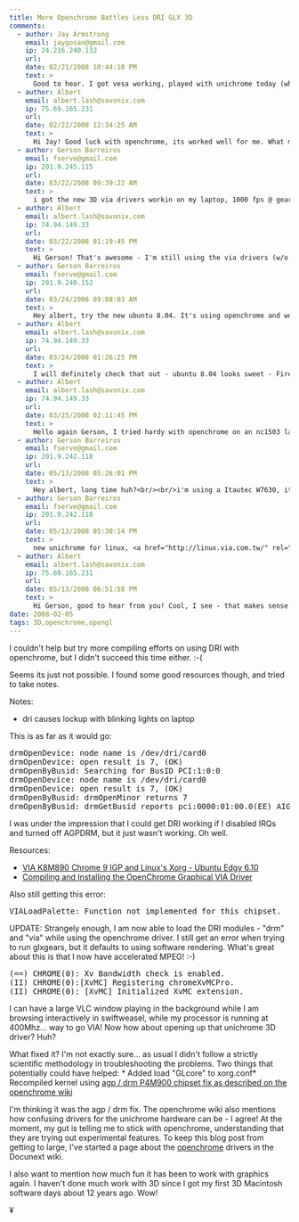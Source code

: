 ```yaml
---
title: More Openchrome Battles Less DRI GLX 3D
comments:
  - author: Jay Armstrong
    email: jaygosan@gmail.com
    ip: 24.216.240.132
    url:
    date: 02/21/2008 10:44:10 PM
    text: >
      Good to hear. I got vesa working, played with unichrome today (which I can't get to run at all - xubuntu 7.10), so next is openchrome. Thanks for the links.
  - author: Albert
    email: albert.lash@savonix.com
    ip: 75.69.165.231
    url:
    date: 02/22/2008 12:34:25 AM
    text: >
      Hi Jay! Good luck with openchrome, its worked well for me. What mainboard / chipset / graphics chip do you have?
  - author: Gerson Barreiros
    email: fserve@gmail.com
    ip: 201.9.245.115
    url:
    date: 03/22/2008 09:39:22 AM
    text: >
      i got the new 3D via drivers workin on my laptop, 1000 fps @ gears but i cant make it work in 1440x900 that is my monitor res...<br/><br/>compiz-fusion work with some glitchs...<br/><br/>so i've needed to come back to openchrome, without 3D accel.
  - author: Albert
    email: albert.lash@savonix.com
    ip: 74.94.149.33
    url:
    date: 03/22/2008 01:19:45 PM
    text: >
      Hi Gerson! That's awesome - I'm still using the via drivers (w/o 3D) because it feels a little faster, but I'm planning to switch back to openchrome because the via drivers cause some strange image distortion from time to time. I've been hoping that openchrome would get support for panel, agp, and 3d, but it probably won't be for awhile...
  - author: Gerson Barreiros
    email: fserve@gmail.com
    ip: 201.9.240.152
    url:
    date: 03/24/2008 09:08:03 AM
    text: >
      Hey albert, try the new ubuntu 8.04. It's using openchrome and wow, is very good just out of the box workin very good with 3D/widescreen res, but no Compiz-fusion yet in openchrome.<br/><br/>to make VIA's Unichrome work with compiz you need add via to whitelist at /usr/bin/compiz
  - author: Albert
    email: albert.lash@savonix.com
    ip: 74.94.149.33
    url:
    date: 03/24/2008 01:26:25 PM
    text: >
      I will definitely check that out - ubuntu 8.04 looks sweet - Firefox 3 included, very cool. I just noticed that the problems I had with jEdit and compiz on debian lenny aren't a problem in gutsy. Weird, if I have time I'll try and track down the proper fix. Right now I'm installing debian on my Alix1c board so I can get back to working with OCF-linux... fun!
  - author: Albert
    email: albert.lash@savonix.com
    ip: 74.94.149.33
    url:
    date: 03/25/2008 02:11:45 PM
    text: >
      Hello again Gerson, I tried hardy with openchrome on an nc1503 last night but couldn't get 1440x900 resolution at all - which machine did you get it working on?
  - author: Gerson Barreiros
    email: fserve@gmail.com
    ip: 201.9.242.118
    url:
    date: 05/13/2008 05:26:01 PM
    text: >
      Hey albert, long time huh?<br/><br/>i'm using a Itautec W7630, it's a brazilian laptop.
  - author: Gerson Barreiros
    email: fserve@gmail.com
    ip: 201.9.242.118
    url:
    date: 05/13/2008 05:30:14 PM
    text: >
      new unichrome for linux, <a href="http://linux.via.com.tw/" rel="nofollow">http://linux.via.com.tw/</a><br/><br/>but, again, isnt working proper : (
  - author: Albert
    email: albert.lash@savonix.com
    ip: 75.69.165.231
    url:
    date: 05/13/2008 06:51:58 PM
    text: >
      Hi Gerson, good to hear from you! Cool, I see - that makes sense that you are able to get 1440x900 on that then, and that I can't get it on the everex. I'm now using the new 3D drivers and can get several hundred FIPS with glgears, though I haven't gotten compiz to work yet.
date: 2008-02-05
tags: 3D,openchrome,opengl
---
```

I couldn't help but try more compiling efforts on using DRI with openchrome, but I didn't succeed this time either. :-(

Seems its just not possible. I found some good resources though, and tried to take notes.

Notes:

* dri causes lockup with blinking lights on laptop

This is as far as it would go:

<pre>drmOpenDevice: node name is /dev/dri/card0
drmOpenDevice: open result is 7, (OK)
drmOpenByBusid: Searching for BusID PCI:1:0:0
drmOpenDevice: node name is /dev/dri/card0
drmOpenDevice: open result is 7, (OK)
drmOpenByBusid: drmOpenMinor returns 7
drmOpenByBusid: drmGetBusid reports pci:0000:01:00.0(EE) AIGLX error: Calling driver entry point failed(EE) AIGLX: reverting to software rendering</pre>

I was under the impression that I could get DRI working if I disabled IRQs and turned off AGPDRM, but it just wasn't working. Oh well.

Resources:

* <a href="http://www.hombrepac.com.ar/software-libre/linux/how-to-via-k8m890-chrome-9-igp-and-linuxs-xorg-ubuntu-edgy-610/">VIA K8M890 Chrome 9 IGP and Linux's Xorg - Ubuntu Edgy 6.10</a>
* <a href="http://ubuntuforums.org/archive/index.php/t-485646.html">Compiling and Installing the OpenChrome Graphical VIA Driver</a>

Also still getting this error:

<pre>VIALoadPalette: Function not implemented for this chipset.</pre>

UPDATE: Strangely enough, I am now able to load the DRI modules - "drm" and "via" while using the openchrome driver. I still get an error when trying to run glxgears, but it defaults to using software rendering. What's great about this is that I now have accelerated MPEG! :-)

<pre>(==) CHROME(0): Xv Bandwidth check is enabled.
(II) CHROME(0):[XvMC] Registering chromeXvMCPro.
(II) CHROME(0): [XvMC] Initialized XvMC extension.</pre>

I can have a large VLC window playing in the background while I am browsing interactively in swiftweasel, while my processor is running at 400Mhz... way to go VIA! Now how about opening up that unichrome 3D driver? Huh?

What fixed it? I'm not exactly sure... as usual I didn't follow a strictly scientific methodology in troubleshooting the problems. Two things that potentially could have helped: * Added load "GLcore" to xorg.conf* Recompiled kernel using <a href="http://wiki.openchrome.org/tikiwiki/tiki-index.php?page=P4M900">agp / drm P4M900 chipset fix as described on the openchrome wiki</a>

I'm thinking it was the agp / drm fix. The openchrome wiki also mentions how confusing drivers for the unichrome hardware can be - I agree! At the moment, my gut is telling me to stick with openchrome, understanding that they are trying out experimental features. To keep this blog post from getting to large, I've started a page about the <a href="/wiki/Openchrome">openchrome</a> drivers in the Docunext wiki.

I also want to mention how much fun it has been to work with graphics again. I haven't done much work with 3D since I got my first 3D Macintosh software days about 12 years ago. Wow!

¥

